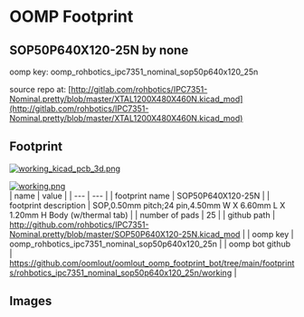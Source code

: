 # OOMP Footprint  
## SOP50P640X120-25N  by none  
  
oomp key: oomp_rohbotics_ipc7351_nominal_sop50p640x120_25n  
  
source repo at: [http://gitlab.com/rohbotics/IPC7351-Nominal.pretty/blob/master/XTAL1200X480X460N.kicad_mod](http://gitlab.com/rohbotics/IPC7351-Nominal.pretty/blob/master/XTAL1200X480X460N.kicad_mod)  
## Footprint  
  
[![working_kicad_pcb_3d.png](working_kicad_pcb_3d_600.png)](working_kicad_pcb_3d.png)  
  
[![working.png](working_600.png)](working.png)  
| name | value | 
| --- | --- | 
| footprint name | SOP50P640X120-25N | 
| footprint description | SOP,0.50mm pitch;24 pin,4.50mm W X 6.60mm L X 1.20mm H Body (w/thermal tab) | 
| number of pads | 25 | 
| github path | http://github.com/rohbotics/IPC7351-Nominal.pretty/blob/master/SOP50P640X120-25N.kicad_mod | 
| oomp key | oomp_rohbotics_ipc7351_nominal_sop50p640x120_25n | 
| oomp bot github | https://github.com/oomlout/oomlout_oomp_footprint_bot/tree/main/footprints/rohbotics_ipc7351_nominal_sop50p640x120_25n/working | 
## Images  
